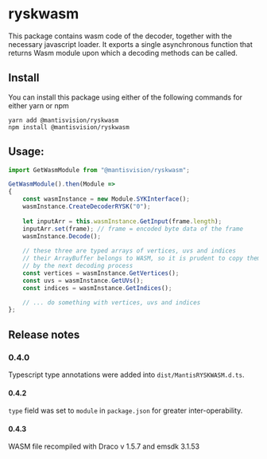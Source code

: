 # ryskwasm
This package contains wasm code of the decoder, together with the necessary javascript loader. 
It exports a single asynchronous function that returns Wasm module upon which a decoding methods can be called.

## Install
You can install this package using either of the following commands for either yarn or npm
```
yarn add @mantisvision/ryskwasm
npm install @mantisvision/ryskwasm
```

## Usage:
```javascript
import GetWasmModule from "@mantisvision/ryskwasm";

GetWasmModule().then(Module =>
{
	const wasmInstance = new Module.SYKInterface();
	wasmInstance.CreateDecoderRYSK("0");
	
	let inputArr = this.wasmInstance.GetInput(frame.length);
	inputArr.set(frame); // frame = encoded byte data of the frame
	wasmInstance.Decode();
	
	// these three are typed arrays of vertices, uvs and indices
    // their ArrayBuffer belongs to WASM, so it is prudent to copy them first because their data might get overriden 
    // by the next decoding process
	const vertices = wasmInstance.GetVertices();
	const uvs = wasmInstance.GetUVs();
	const indices = wasmInstance.GetIndices();

	// ... do something with vertices, uvs and indices
};						
```

## Release notes

### 0.4.0
Typescript type annotations were added into ``dist/MantisRYSKWASM.d.ts``.

#### 0.4.2
``type`` field was set to ``module`` in ``package.json`` for greater inter-operability.

#### 0.4.3
WASM file recompiled with Draco v 1.5.7 and emsdk 3.1.53
